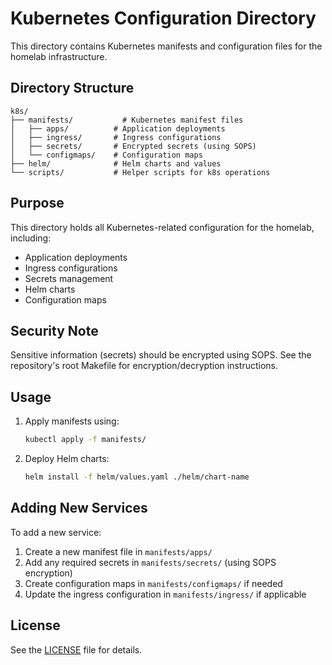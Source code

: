 # Kubernetes Configuration Directory

This directory contains Kubernetes manifests and configuration files for the homelab infrastructure.

## Directory Structure

```
k8s/
├── manifests/           # Kubernetes manifest files
│   ├── apps/          # Application deployments
│   ├── ingress/       # Ingress configurations
│   ├── secrets/       # Encrypted secrets (using SOPS)
│   └── configmaps/    # Configuration maps
├── helm/              # Helm charts and values
└── scripts/           # Helper scripts for k8s operations
```

## Purpose

This directory holds all Kubernetes-related configuration for the homelab, including:
- Application deployments
- Ingress configurations
- Secrets management
- Helm charts
- Configuration maps

## Security Note

Sensitive information (secrets) should be encrypted using SOPS. See the repository's root Makefile for encryption/decryption instructions.

## Usage

1. Apply manifests using:
   ```bash
   kubectl apply -f manifests/
   ```
2. Deploy Helm charts:
   ```bash
   helm install -f helm/values.yaml ./helm/chart-name
   ```

## Adding New Services

To add a new service:
1. Create a new manifest file in `manifests/apps/`
2. Add any required secrets in `manifests/secrets/` (using SOPS encryption)
3. Create configuration maps in `manifests/configmaps/` if needed
4. Update the ingress configuration in `manifests/ingress/` if applicable

## License

See the [LICENSE](../LICENSE) file for details.